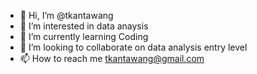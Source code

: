 - 👋 Hi, I’m @tkantawang
- 👀 I’m interested in data anaysis
- 🌱 I’m currently learning Coding
- 💞️ I’m looking to collaborate on data analysis entry level
- 📫 How to reach me tkantawang@gmail.com

<!---
tkantawang/tkantawang is a ✨ special ✨ repository because its `README.md` (this file) appears on your GitHub profile.
You can click the Preview link to take a look at your changes.
--->
